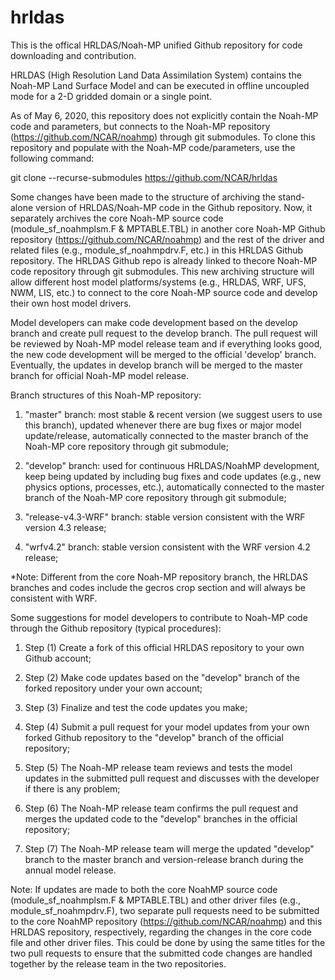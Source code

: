 # hrldas

This is the offical HRLDAS/Noah-MP unified Github repository for code downloading and contribution.

HRLDAS (High Resolution Land Data Assimilation System) contains the Noah-MP Land Surface Model and can
be executed in offline uncoupled mode for a 2-D gridded domain or a single point. 

As of May 6, 2020, this repository does not explicitly contain the Noah-MP code and parameters, but
connects to the Noah-MP repository (https://github.com/NCAR/noahmp) through git submodules. To clone
this repository and populate with the Noah-MP code/parameters, use the following command:

git clone --recurse-submodules https://github.com/NCAR/hrldas


Some changes have been made to the structure of archiving the stand-alone version of HRLDAS/Noah-MP code in the Github repository. Now, it separately archives the core Noah-MP source code (module_sf_noahmplsm.F & MPTABLE.TBL) in another core Noah-MP Github repository (https://github.com/NCAR/noahmp) and the rest of the driver and related files (e.g., module_sf_noahmpdrv.F, etc.) in this HRLDAS Github repository. The HRLDAS Github repo is already linked to thecore Noah-MP code repository through git submodules. This new archiving structure will allow different host model platforms/systems (e.g., HRLDAS, WRF, UFS, NWM, LIS, etc.) to connect to the core Noah-MP source code and develop their own host model drivers. 


Model developers can make code development based on the develop branch and create pull request to the develop branch. The pull request will be reviewed by Noah-MP model release team and if everything looks good, the new code development will be merged to the official 'develop' branch. Eventually, the updates in develop branch will be merged to the master branch for official Noah-MP model release.

Branch structures of this Noah-MP repository:

1. "master" branch: most stable & recent version (we suggest users to use this branch), updated whenever there are bug fixes or major model update/release, automatically connected to the master branch of the Noah-MP core repository through git submodule;

2. "develop" branch: used for continuous HRLDAS/NoahMP development, keep being updated by including bug fixes and code updates (e.g., new physics options, processes, etc.), automatically connected to the master branch of the Noah-MP core repository through git submodule; 

3. "release-v4.3-WRF" branch: stable version consistent with the WRF version 4.3 release;

4. "wrfv4.2" branch: stable version consistent with the WRF version 4.2 release;

*Note: Different from the core Noah-MP repository branch, the HRLDAS branches and codes include the gecros crop section and will always be consistent with WRF.

Some suggestions for model developers to contribute to Noah-MP code through the Github repository (typical procedures):

1. Step (1) Create a fork of this official HRLDAS repository to your own Github account; 

2. Step (2) Make code updates based on the "develop" branch of the forked repository under your own account; 

3. Step (3) Finalize and test the code updates you make; 

4. Step (4) Submit a pull request for your model updates from your own forked Github repository to the "develop" branch of the official repository;

5. Step (5) The Noah-MP release team reviews and tests the model updates in the submitted pull request and discusses with the developer if there is any problem; 

6. Step (6) The Noah-MP release team confirms the pull request and merges the updated code to the "develop" branches in the official repository;

7. Step (7) The Noah-MP release team will merge the updated "develop" branch to the master branch and version-release branch during the annual model release.

Note: If updates are made to both the core NoahMP source code (module_sf_noahmplsm.F & MPTABLE.TBL) and other driver files (e.g., module_sf_noahmpdrv.F), two separate pull requests need to be submitted to the core NoahMP repository (https://github.com/NCAR/noahmp) and this HRLDAS repository, respectively, regarding the changes in the core code file and other driver files. This could be done by using the same titles for the two pull requests to ensure that the submitted code changes are handled together by the release team in the two repositories.

